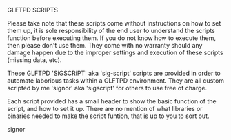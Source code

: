  GLFTPD SCRIPTS

 Please take note that these scripts come without instructions on how to set
 them up, it is sole responsibility of the end user to understand the scripts
 function before executing them. If you do not know how to execute them, then
 please don't use them. They come with no warranty should any damage happen due
 to the improper settings and execution of these scripts (missing data, etc).
 
 These GLFTPD 'SiGSCRiPT' aka 'sig-script' scripts are provided in order to
 automate laborious tasks within a GLFTPD environment. They are all custom
 scripted by me 'signor' aka 'sigscript' for others to use free of charge.
 
 Each script provided has a small header to show the basic function of the
 script, and how to set it up. There are no mention of what libraries or
 binaries needed to make the script funtion, that is up to you to sort out.
 
 signor

